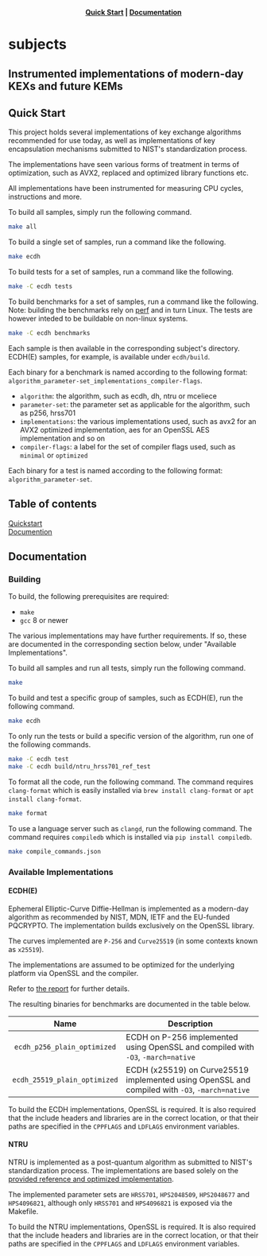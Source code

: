<p align="center">
  <strong><a href="#quickstart">Quick Start</a> | <a href="#documentation">Documentation</a> </strong>
</p>

# subjects
## Instrumented implementations of modern-day KEXs and future KEMs

<a id="quickstart"></a>
## Quick Start

This project holds several implementations of key exchange algorithms recommended for use today, as well as implementations of key encapsulation mechanisms submitted to NIST's standardization process.

The implementations have seen various forms of treatment in terms of optimization, such as AVX2, replaced and optimized library functions etc.

All implementations have been instrumented for measuring CPU cycles, instructions and more.

To build all samples, simply run the following command.

```sh
make all
```

To build a single set of samples, run a command like the following.

```sh
make ecdh
```

To build tests for a set of samples, run a command like the following.

```sh
make -C ecdh tests
```

To build benchmarks for a set of samples, run a command like the following. Note: building the benchmarks rely on [perf](https://github.com/profiling-pqc-kem-thesis/perf) and in turn Linux. The tests are however inteded to be buildable on non-linux systems.

```sh
make -C ecdh benchmarks
```

Each sample is then available in the corresponding subject's directory. ECDH(E) samples, for example, is available under `ecdh/build`.

Each binary for a benchmark is named according to the following format: `algorithm_parameter-set_implementations_compiler-flags`.

* `algorithm`: the algorithm, such as ecdh, dh, ntru or mceliece
* `parameter-set`: the parameter set as applicable for the algorithm, such as p256, hrss701
* `implementations`: the various implementations used, such as avx2 for an AVX2 optimized implementation, aes for an OpenSSL AES implementation and so on
* `compiler-flags`: a label for the set of compiler flags used, such as `minimal` or `optimized`

Each binary for a test is named according to the following format: `algorithm_parameter-set`.

## Table of contents

[Quickstart](#quickstart)<br/>
[Documention](#documentation)<br />

<a id="documentation"></a>
## Documentation

### Building

To build, the following prerequisites are required:

* `make`
* `gcc` 8 or newer

The various implementations may have further requirements. If so, these are documented in the corresponding section below, under "Available Implementations".

To build all samples and run all tests, simply run the following command.

```sh
make
```

To build and test a specific group of samples, such as ECDH(E), run the following command.

```sh
make ecdh
```

To only run the tests or build a specific version of the algorithm, run one of the following commands.

```sh
make -C ecdh test
make -C ecdh build/ntru_hrss701_ref_test
```

To format all the code, run the following command. The command requires `clang-format` which is easily installed via `brew install clang-format` or `apt install clang-format`.

```sh
make format
```

To use a language server such as `clangd`, run the following command. The command requires `compiledb` which is installed via `pip install compiledb`.

```sh
make compile_commands.json
```

### Available Implementations

#### ECDH(E)

Ephemeral Elliptic-Curve Diffie-Hellman is implemented as a modern-day algorithm as recommended by NIST, MDN, IETF and the EU-funded PQCRYPTO. The implementation builds exclusively on the OpenSSL library.

The curves implemented are `P-256` and `Curve25519` (in some contexts known as `x25519`).

The implementations are assumed to be optimized for the underlying platform via OpenSSL and the compiler.

Refer to [the report](https://github.com/profiling-pqc-kem-thesis/report) for further details.

The resulting binaries for benchmarks are documented in the table below.

| Name | Description |
| :--: | ----------- |
| `ecdh_p256_plain_optimized` | ECDH on P-256 implemented using OpenSSL and compiled with `-O3`, `-march=native` |
| `ecdh_25519_plain_optimized` | ECDH (x25519) on Curve25519 implemented using OpenSSL and compiled with `-O3`, `-march=native` |

To build the ECDH implementations, OpenSSL is required. It is also required that the include headers and libraries are in the correct location, or that their paths are specified in the `CPPFLAGS` and `LDFLAGS` environment variables.

#### NTRU

NTRU is implemented as a post-quantum algorithm as submitted to NIST's standardization process. The implementations are based solely on the [provided reference and optimized implementation](https://github.com/profiling-pqc-kem-thesis/ntru).

The implemented parameter sets are `HRSS701`, `HPS2048509`, `HPS2048677` and `HPS4096821`, although only `HRSS701` and `HPS4096821` is exposed via the Makefile.

To build the NTRU implementations, OpenSSL is required. It is also required that the include headers and libraries are in the correct location, or that their paths are specified in the `CPPFLAGS` and `LDFLAGS` environment variables.
